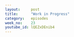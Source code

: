 ```yaml
---
layout:     post
title:      "Work in Progress"
category:   episodes
week_no:    23
youtube_id: lQEZxDEnib4
---
```

